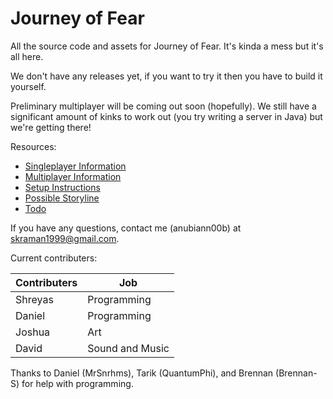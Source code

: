 Journey of Fear
===============

All the source code and assets for Journey of Fear. It's kinda a mess but it's all here.

We don't have any releases yet, if you want to try it then you have to build it yourself.

Preliminary multiplayer will be coming out soon (hopefully). We still have a significant amount of kinks to work out (you try writing a server in Java) but we're getting there!

Resources:

* [Singleplayer Information](info/singleplayer_info.txt)
* [Multiplayer Information](info/multiplayer_info.md)
* [Setup Instructions](info/setup.md)
* [Possible Storyline](info/storyline.txt)
* [Todo](todo.txt)

If you have any questions, contact me (anubiann00b) at skraman1999@gmail.com.

Current contributers:

|    Contributers   |      Job      |
| ------------- | ------------- |
| Shreyas       | Programming   |
| Daniel        | Programming   |
| Joshua        | Art   |
| David         | Sound and Music   |

Thanks to Daniel (MrSnrhms), Tarik (QuantumPhi), and Brennan (Brennan-S) for help with programming.